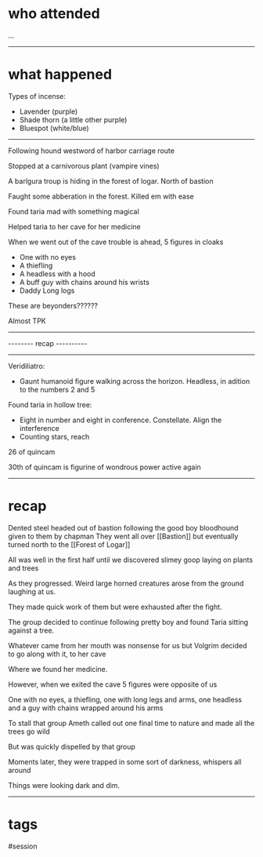 # who attended

...

---
# what happened

Types of incense:

- Lavender (purple)
- Shade thorn (a little other purple)
- Bluespot (white/blue)

------------------

Following hound westword of harbor carriage route

Stopped at a carnivorous plant (vampire vines)

A barlgura troup is hiding in the forest of logar. North of bastion

Faught some abberation in the forest. Killed em with ease

Found taria mad with something magical

Helped taria to her cave for her medicine

When we went out of the cave trouble is ahead, 5 figures in cloaks

- One with no eyes
- A thiefling
- A headless with a hood
- A buff guy with chains around his wrists
- Daddy Long logs

These are beyonders??????

Almost TPK

------------------

-------- recap ----------



---------------------------

Veridiliatro:

- Gaunt humanoid figure walking across the horizon. Headless, in adition to the numbers 2 and 5

Found taria in hollow tree:

- Eight in number and eight in conference. Constellate. Align the interference
- Counting stars, reach

26 of quincam

30th of quincam is figurine of wondrous power active again

---
# recap

Dented steel headed out of bastion following the good boy bloodhound given to them by chapman They went all over [[Bastion]] but eventually turned north to the [[Forest of Logar]]

All was well in the first half until we discovered slimey goop laying on plants and trees

As they progressed. Weird large horned creatures arose from the ground laughing at us.

They made quick work of them but were exhausted after the fight.

The group decided to continue following pretty boy and found Taria sitting against a tree.

Whatever came from her mouth was nonsense for us but Volgrim decided to go along with it, to her cave

Where we found her medicine.

However, when we exited the cave 5 figures were opposite of us

One with no eyes, a thiefling, one with long legs and arms, one headless and a guy with chains wrapped around his arms

To stall that group Ameth called out one final time to nature and made all the trees go wild

But was quickly dispelled by that group

Moments later, they were trapped in some sort of darkness, whispers all around

Things were looking dark and dim.

---
# tags

#session